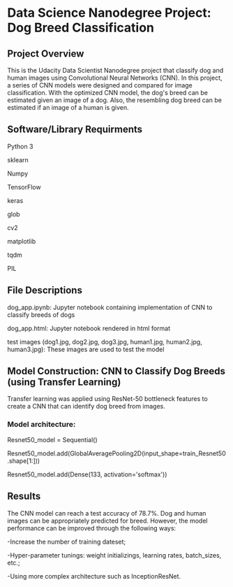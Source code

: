 # Data Science Nanodegree Project: Dog Breed Classification

## Project Overview

This is the Udacity Data Scientist Nanodegree project that classify dog and human images using Convolutional Neural Networks (CNN). In this project, a series of CNN models were designed and compared for image classification. With the optimized CNN model, the dog's breed can be estimated given an image of a dog. Also, the resembling dog breed can be estimated if an image of a human is given.        

## Software/Library Requirments
Python 3

sklearn

Numpy

TensorFlow

keras

glob

cv2

matplotlib

tqdm

PIL

## File Descriptions
dog_app.ipynb: Jupyter notebook containing implementation of CNN to classify breeds of dogs

dog_app.html: Jupyter notebook rendered in html format

test images (dog1.jpg, dog2.jpg, dog3.jpg, human1.jpg, human2.jpg, human3.jpg): These images are used to test the model


## Model Construction: CNN to Classify Dog Breeds (using Transfer Learning)

Transfer learning was applied using ResNet-50 bottleneck features to create a CNN that can identify dog breed from images.

### Model architecture:
Resnet50_model = Sequential()

Resnet50_model.add(GlobalAveragePooling2D(input_shape=train_Resnet50.shape[1:]))

Resnet50_model.add(Dense(133, activation='softmax'))

## Results
The CNN model can reach a test accuracy of 78.7%. Dog and human images can be appropriately predicted for breed. However, the model performance can be improved through the following ways: 

-Increase the number of training dateset;

-Hyper-parameter tunings: weight initializings, learning rates, batch_sizes, etc.;

-Using more complex architecture such as InceptionResNet.

